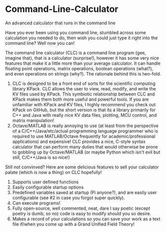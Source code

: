 # Command-Line-Calculator
An advanced calculator that runs in the command line

Have you ever been using you command line, stumbled across some calculation you needed to do, then wish you could just
type it right into the command line? Well now you can!

The command line calculator (CLC) is a command line program (gee, imagine that), that is a calculator (surprise!), however it has
some very nice features that make it a little more than your average calculator. It can handle floating point operations, matrix operations,
boolean operations (what?), and even operations on strings (why?). The rationale behind this is two-fold.

1. CLC is designed to be a front end of sorts for the scientific computing library KPack. CLC allows the user to view, read, modify,
and write the KV files used by KPack. This symbiotic relationship between CLC and KPack makes them both more useful and powerful tools. If you are unfamiliar with KPack and KV files, I highly recommend you check out KPack on GitHub, but the short version is that its a library primarily for C++ and Java with really nice KV data files, plotting, MCU control, and matrix manipulation!
2. Octave/MATLAB is really annoying to use (at least from the perspective of a C/C++/Java/etc/actual programming language programmer who
is required to use MATLAB/Octave frequently for academic/professional applications) and expensive! CLC provides a nice, C-style syntax
calculator that can perform many duties that would otherwise be prone to gobbling up by Octave/MATLAB (or maybe Python which isn't evil
but still, C/C++/Java is so nice!)

Still not convinved? Here are some delicious features to sell your calculator palate (which is now a thing) on CLC hopefully!
1. Supports user defined functions
2. Easily configurable startup options
3. Predefined variables saved at startup (Pi anyone?), and are easily user configurable (see #2 in case you forgot super quickly).
4. Can execute programs!
5. Fully open-source, well commented, neat, dare I say poetic (except poetry is dumb, so no) code is easy to modify should you so desire.
6. Makes a record of your calculations so you can save your work as a text file if/when you come up with a Grand Unified Field Theory!

